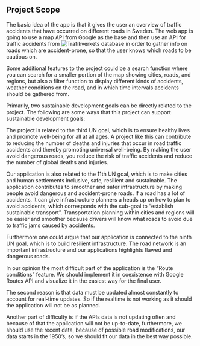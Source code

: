 ## Project Scope

The basic idea of the app is that it gives the user an overview of traffic accidents that have occurred on different roads in Sweden.
The web app is going to use a map API from Google as the base and then use an API for traffic accidents from ![Trafikverkets database](https://api.trafikinfo.trafikverket.se/)
in order to gather info on roads which are accident-prone, so that the user knows which roads to be cautious on.

Some additional features to the project could be a search function where you can search for a smaller portion of the map showing cities,
roads, and regions, but also a filter function to display different kinds of accidents, weather conditions on the road, and in which time
intervals accidents should be gathered from.

Primarily, two sustainable development goals can be directly related to the project. The following are some ways that this project can
support sustainable development goals:

The project is related to the third UN goal, which is to ensure healthy lives and promote well-being for all at all ages. A project like
this can contribute to reducing the number of deaths and injuries that occur in road traffic accidents and thereby promoting universal 
well-being. By making the user avoid dangerous roads, you reduce the risk of traffic accidents and reduce the number of global deaths
and injuries.

Our application is also related to the 11th UN goal, which is to make cities and human settlements inclusive, safe, resilient and
sustainable. The application contributes  to smoother and safer infrastructure by making people avoid dangerous and accident-prone roads.
If a road has a lot of accidents, it can give infrastructure planners a heads up on how to plan to avoid accidents, which corresponds
with the sub-goal to “establish sustainable transport”. Transportation planning within cities and regions will be easier and smoother
because drivers will know what roads to avoid due to traffic jams caused by accidents.

Furthermore one could argue that our application is connected to the ninth UN goal, which is to build resilient infrastructure. The road
network is an important infrastructure and our applications highlights flawed and dangerous roads.

In our opinion the most difficult part of the application is the “Route conditions” feature. We should implement it in coexistence with
Google Routes API and visualize it in the easiest way for the final user.

The second reason is that data must be updated almost constantly to account for real-time updates. So if the realtime is not working as 
it should the application will not be as planned. 

Another part of difficulty is if the APIs data is not updating often and because of that the application will not be up-to-date, furthermore,
we should use the recent data, because of possible road modifications, our data starts in the 1950’s, so we should fit our data in the best
way possible.




